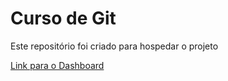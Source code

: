 # Curso de Git
Este repositório foi criado para hospedar o projeto 

[Link para o Dashboard](https://cds-curso-git-johnes-lemes.streamlit.app/)
